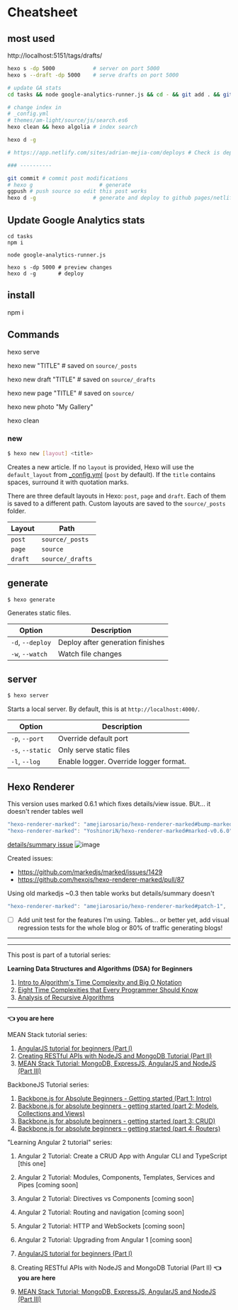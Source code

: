 # Cheatsheet

## most used

http://localhost:5151/tags/drafts/

```bash
hexo s -dp 5000            # server on port 5000
hexo s --draft -dp 5000    # serve drafts on port 5000

# update GA stats
cd tasks && node google-analytics-runner.js && cd - && git add . && git commit -am 'update ga stats' && ggpush

# change index in
# _config.yml
# themes/am-light/source/js/search.es6
hexo clean && hexo algolia # index search

hexo d -g

# https://app.netlify.com/sites/adrian-mejia-com/deploys # Check is deployed

### ----------

git commit # commit post modifications
# hexo g                     # generate
ggpush # push source so edit this post works
hexo d -g                  # generate and deploy to github pages/netlify
```

## Update Google Analytics stats
```
cd tasks
npm i

node google-analytics-runner.js

hexo s -dp 5000 # preview changes
hexo d -g       # deploy
```

## install

npm i

## Commands

hexo serve

hexo new "TITLE" # saved on ```source/_posts```

hexo new draft "TITLE" # saved on ```source/_drafts```

hexo new page "TITLE" # saved on ```source/```

hexo new photo "My Gallery"


hexo clean

### new

```bash
$ hexo new [layout] <title>
```

Creates a new article. If no `layout` is provided, Hexo will use the `default_layout` from [_config.yml](configuration.html) (`post` by default). If the `title` contains spaces, surround it with quotation marks.


There are three default layouts in Hexo: `post`, `page` and `draft`. Each of them is saved to a different path. Custom layouts are saved to the `source/_posts` folder.

Layout | Path
--- | ---
`post` | `source/_posts`
`page` | `source`
`draft` | `source/_drafts`

## generate

```bash
$ hexo generate
```

Generates static files.

Option | Description
--- | ---
`-d`, `--deploy` | Deploy after generation finishes
`-w`, `--watch` | Watch file changes

## server

```bash
$ hexo server
```

Starts a local server. By default, this is at `http://localhost:4000/`.

Option | Description
--- | ---
`-p`, `--port` | Override default port
`-s`, `--static` | Only serve static files
`-l`, `--log` | Enable logger. Override logger format.



## Hexo Renderer

This version uses marked 0.6.1 which fixes details/view issue. BUt... it doesn't render tables well

```js
"hexo-renderer-marked": "amejiarosario/hexo-renderer-marked#bump-marked-version",
"hexo-renderer-marked": "YoshinoriN/hexo-renderer-marked#marked-v0.6.0",
```

[details/summary issue](https://github.com/hexojs/hexo-renderer-marked/pull/88)
![image](https://user-images.githubusercontent.com/418605/53490183-0ca6af80-3a61-11e9-9276-d520fc5ddcde.png)

Created issues:
- https://github.com/markedjs/marked/issues/1429
- https://github.com/hexojs/hexo-renderer-marked/pull/87


Using old markedjs ~0.3 then table works but details/summary doesn't

```js
"hexo-renderer-marked": "amejiarosario/hexo-renderer-marked#patch-1",
```

- [ ] Add unit test for the features I'm using. Tables... or better yet, add visual regression tests for the whole blog or 80% of traffic generating blogs!

---



---
This post is part of a tutorial series:

**Learning Data Structures and Algorithms (DSA) for Beginners**
1. [Intro to Algorithm's Time Complexity and Big O Notation](/blog/2018/04/04/how-you-can-change-the-world-learning-data-structures-algorithms-free-online-course-tutorial/)
1. [Eight Time Complexities that Every Programmer Should Know](/blog/2018/04/05/most-popular-algorithms-time-complexity-every-programmer-should-know-free-online-tutorial-course/)
1. [Analysis of Recursive Algorithms](/blog/2018/04/24/Analysis-of-Recursive-Algorithms/)
<!-- 1. Analysis of recursive algorithms **👈 you are here** -->
---




**👈 you are here**

MEAN Stack tutorial series:

1. [AngularJS tutorial for beginners (Part I)](/blog/2014/09/28/angularjs-tutorial-for-beginners-with-nodejs-expressjs-and-mongodb/)
1. [Creating RESTful APIs with NodeJS and MongoDB Tutorial (Part II)](/blog/2014/10/01/creating-a-restful-api-tutorial-with-nodejs-and-mongodb/)
1. [MEAN Stack Tutorial: MongoDB, ExpressJS, AngularJS and NodeJS (Part III)](/blog/2014/10/03/mean-stack-tutorial-mongodb-expressjs-angularjs-nodejs/)


BackboneJS Tutorial series:

1. [Backbone.js for Absolute Beginners - Getting started (Part 1: Intro)](/blog/2012/09/11/backbone-dot-js-for-absolute-beginners-getting-started/)
1. [Backbone.js for absolute beginners - getting started (part 2: Models, Collections and Views)](/blog/2012/09/13/backbone-js-for-absolute-beginners-getting-started-part-2/)
1. [Backbone.js for absolute beginners - getting started (part 3: CRUD)](/blog/2012/09/13/backbonejs-for-absolute-beginners-getting-started-part-3/)
1. [Backbone.js for absolute beginners - getting started (part 4: Routers)](/blog/2012/09/13/backbone-js-for-absolute-beginners-getting-started-part-4/)


"Learning Angular 2 tutorial" series:

1. Angular 2 Tutorial: Create a CRUD App with Angular CLI and TypeScript [this one]
1. Angular 2 Tutorial: Modules, Components, Templates, Services and Pipes  [coming soon]
1. Angular 2 Tutorial: Directives vs Components [coming soon]
1. Angular 2 Tutorial: Routing and navigation [coming soon]
1. Angular 2 Tutorial: HTTP and WebSockets [coming soon]
1. Angular 2 Tutorial: Upgrading from Angular 1 [coming soon]



1. [AngularJS tutorial for beginners (Part I)](/blog/2014/09/28/angularjs-tutorial-for-beginners-with-nodejs-expressjs-and-mongodb/)
1. Creating RESTful APIs with NodeJS and MongoDB Tutorial (Part II) **👈 you are here**
1. [MEAN Stack Tutorial: MongoDB, ExpressJS, AngularJS and NodeJS (Part III)](/blog/2014/10/03/mean-stack-tutorial-mongodb-expressjs-angularjs-nodejs/)
